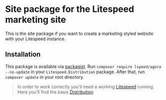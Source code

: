 # Site package for the Litespeed marketing site

This is the site package if you want to create a marketing styled website with your Litespeed instance.

## Installation

This package is available via [packagist]. Run `composer require lspeed/agora --no-update` in your
`Litespeed.Distribution` package. After that, run `composer update` in your root directory.

> In order to work correctly you'll need a working [Litespeed] running. Here you'll find the basis [Distribution]

[litespeed]: https://litespeed.io
[distribution]: https://github.com/LitespeedProject/Distribution
[packagist]: https://packagist.org/packages/lspeed/agora
